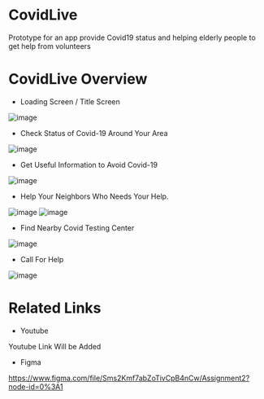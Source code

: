 # CovidLive
Prototype for an app provide Covid19 status and helping elderly people to get help from volunteers

# CovidLive Overview
* Loading Screen / Title Screen

![image](https://user-images.githubusercontent.com/47927679/111085619-7b42f280-84ee-11eb-8177-34bfc7896756.png)

* Check Status of Covid-19 Around Your Area

![image](https://user-images.githubusercontent.com/47927679/111085671-bcd39d80-84ee-11eb-87aa-d07878914550.png)

* Get Useful Information to Avoid Covid-19

![image](https://user-images.githubusercontent.com/47927679/111085593-65cdc880-84ee-11eb-8670-41ec7f26430f.png)

* Help Your Neighbors Who Needs Your Help.

![image](https://user-images.githubusercontent.com/47927679/111085541-2901d180-84ee-11eb-8cd1-911b372d63e5.png)
![image](https://user-images.githubusercontent.com/47927679/111085468-df18eb80-84ed-11eb-87c9-ae9c49dce500.png)

* Find Nearby Covid Testing Center

![image](https://user-images.githubusercontent.com/47927679/111085579-53538f00-84ee-11eb-935f-f1fc416272d9.png)

* Call For Help

![image](https://user-images.githubusercontent.com/47927679/111085340-64e86700-84ed-11eb-860e-bb42cb7ebf33.png)

# Related Links

* Youtube

Youtube Link Will be Added

* Figma

https://www.figma.com/file/Sms2Kmf7abZoTivCpB4nCw/Assignment2?node-id=0%3A1

